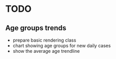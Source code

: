 # TODO

## Age groups trends
- prepare basic rendering class
- chart showing age groups for new daily cases 
- show the average age trendline